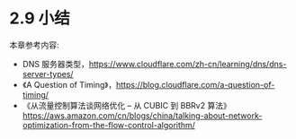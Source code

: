 # 2.9 小结

本章参考内容:

- DNS 服务器类型，https://www.cloudflare.com/zh-cn/learning/dns/dns-server-types/
- 《A Question of Timing》，https://blog.cloudflare.com/a-question-of-timing/
- 《从流量控制算法谈网络优化 – 从 CUBIC 到 BBRv2 算法》https://aws.amazon.com/cn/blogs/china/talking-about-network-optimization-from-the-flow-control-algorithm/